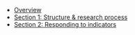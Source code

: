 * [Overview](index.md)
* [Section 1: Structure & research process](structure.md)
* [Section 2: Responding to indicators](responding.md)
<!--* [Section 3: Specific question types](questions.md)-->